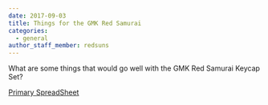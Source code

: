 ```yaml
---
date: 2017-09-03
title: Things for the GMK Red Samurai
categories:
  - general
author_staff_member: redsuns
---
```


<p>What are some things that would go well with the GMK Red Samurai Keycap Set?</p>

<a href="https://docs.google.com/spreadsheets/d/1UC0bg5Uiq7f1z5brNZsXr9EnVoeY19NEzc01nV8RM6k/edit?usp=sharing>/" target="_blank">Primary SpreadSheet</a>
